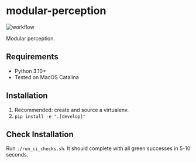 # modular-perception

![workflow](https://github.com/tomsilver/modular-perception/actions/workflows/ci.yml/badge.svg)

Modular perception.

## Requirements

- Python 3.10+
- Tested on MacOS Catalina

## Installation

1. Recommended: create and source a virtualenv.
2. `pip install -e ".[develop]"`

## Check Installation

Run `./run_ci_checks.sh`. It should complete with all green successes in 5-10 seconds.

